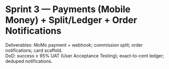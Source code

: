 # Sprint 3 — Payments (Mobile Money) + Split/Ledger + Order Notifications
Deliverables: MoMo payment + webhook; commission split; order notifications; card scaffold.  
DoD: success ≥ 95% UAT (User Acceptance Testing); exact-to-cent ledger; deduped notifications.
